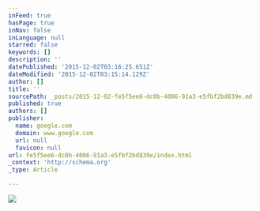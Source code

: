 ```yaml
---
inFeed: true
hasPage: true
inNav: false
inLanguage: null
starred: false
keywords: []
description: ''
datePublished: '2015-12-02T03:16:25.651Z'
dateModified: '2015-12-02T03:15:14.129Z'
author: []
title: ''
sourcePath: _posts/2015-12-02-fe5f5ee6-dc0b-4006-91a3-e5fbf2bd839e.md
published: true
authors: []
publisher:
  name: google.com
  domain: www.google.com
  url: null
  favicon: null
url: fe5f5ee6-dc0b-4006-91a3-e5fbf2bd839e/index.html
_context: 'http://schema.org'
_type: Article

---
```

![](https://encrypted-tbn3.gstatic.com/images?q=tbn:ANd9GcQuUWMfLgY-s5N02uhnTDE28e5xffz826Nmx25nCFQj1-6kxaYE4w)